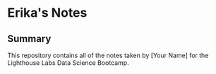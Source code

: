 # Erika's Notes
## Summary
This repository contains all of the notes taken by [Your Name] for the Lighthouse Labs Data Science Bootcamp.